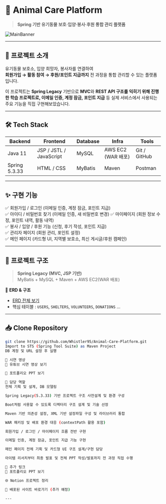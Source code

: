 # 🐾 Animal Care Platform
> **Spring 기반 유기동물 보호·입양·봉사·후원 통합 관리 플랫폼**

![MainBanner](이미지URL_나중에추가)  

---

## 📌 프로젝트 소개
유기동물 보호소, 입양 희망자, 봉사자를 연결하여  
**회원가입 → 활동 참여 → 후원/포인트 지급까지** 전 과정을 통합 관리할 수 있는 플랫폼입니다.  

이 프로젝트는 **Spring Legacy** 기반으로 **MVC**와 **REST API 구조를 익히기 위해 진행한 학습 프로젝트로,
이메일 인증, 계정 잠금, 포인트 지급** 등 실제 서비스에서 사용되는 주요 기능을 직접 구현해보았습니다.

---

## 🛠 Tech Stack
| Backend | Frontend | Database | Infra | Tools |
|---------|----------|----------|-------|-------|
| Java 11 | JSP / JSTL / JavaScript | MySQL | AWS EC2 (WAR 배포) | Git / GitHub |
| Spring 5.3.33 | HTML / CSS | MyBatis | Maven | Postman |

---

## ✨ 구현 기능
✅ 회원가입 / 로그인 (이메일 인증, 계정 잠금, 포인트 지급)  
✅ 아이디 / 비밀번호 찾기 (이메일 인증, 새 비밀번호 변경)
✅ 마이페이지 (회원 정보 수정, 포인트 내역, 활동 내역)  
✅ 봉사 / 입양 / 후원 기능 (신청, 후기 작성, 포인트 지급)  
✅ 관리자 페이지 (회원 관리, 포인트 설정)  
✅ 메인 페이지 (카드형 UI, 지역별 보호소, 최신 게시글/후원 캠페인)  

---

## 📂 프로젝트 구조
> **Spring Legacy (MVC, JSP 기반)**  
> MyBatis + MySQL + Maven + AWS EC2(WAR 배포)

📌 **ERD & 구조**  
- [ERD 전체 보기](ERD_URL_추가)  
- 핵심 테이블 : `USERS`, `SHELTERS`, `VOLUNTEERS`, `DONATIONS` ...

---

## 📥 Clone Repository
```bash
git clone https://github.com/Whistler95/Animal-Care-Platform.git
Import to STS (Spring Tool Suite) as Maven Project
DB 계정 및 URL 설정 후 실행

🎥 시연 영상
📌 유튜브 시연 영상 보기

📌 포트폴리오 PPT 보기

📌 담당 역할
전체 기획 및 설계, DB 모델링

Spring Legacy(5.3.33) 기반 프로젝트 구조 사전설계 및 환경 구성

Boot처럼 사용할 수 있도록 디렉터리 구조 설계 및 기술 선정

Maven 기반 의존성 설정, XML 기반 설정파일 구성 및 라이브러리 통합

WAR 패키징 및 배포 환경 대응 (contextPath 활용 포함)

회원가입 / 로그인 / 마이페이지 흐름 전반 구현

이메일 인증, 계정 잠금, 포인트 지급 기능 구현

메인 페이지 전체 기획 및 카드형 UI 구조 설계/구현 담당

아이템 리서치부터 최종 발표 및 전체 PPT 작성/발표까지 전 과정 직접 수행

📎 추가 링크
📄 포트폴리오 PPT 보기

🌐 Notion 프로젝트 정리

🚀 배포된 사이트 바로가기 (추가 예정)

---
